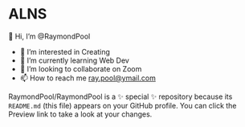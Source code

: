 # ALNS
👋 Hi, I’m @RaymondPool
- 👀 I’m interested in Creating
- 🌱 I’m currently learning Web Dev
- 💞️ I’m looking to collaborate on Zoom
- 📫 How to reach me ray.pool@ymail.com 


RaymondPool/RaymondPool is a ✨ special ✨ repository because its `README.md` (this file) appears on your GitHub profile.
You can click the Preview link to take a look at your changes.
